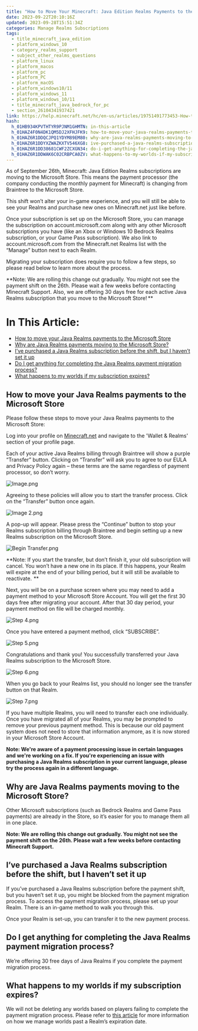 ```yaml
---
title: "How to Move Your Minecraft: Java Edition Realms Payments to the Microsoft Store "
date: 2023-09-22T20:10:16Z
updated: 2023-09-28T15:51:34Z
categories: Manage Realms Subscriptions
tags:
  - title_minecraft_java_edition
  - platform_windows_10
  - category_realms_support
  - subject_other_realms_questions
  - platform_linux
  - platform_macos
  - platform_pc
  - platform_PC
  - platform_macOS
  - platform_windows10/11
  - platform_windows_11
  - platform_windows_10/11
  - title_minecraft_java_bedrock_for_pc
  - section_26104341937421
link: https://help.minecraft.net/hc/en-us/articles/19751491773453-How-to-Move-Your-Minecraft-Java-Edition-Realms-Payments-to-the-Microsoft-Store
hash:
  h_01HB934KPVTHTYR9PJNM1GHMTN: in-this-article
  h_01HAZ4F0N4DK1QM5DJ2XFHJFK9: how-to-move-your-java-realms-payments-to-the-microsoft-store
  h_01HAZ6R1DDQCJPQ1YDYM89EM80: why-are-java-realms-payments-moving-to-the-microsoft-store
  h_01HAZ6R1DDYXZWAZKXTV546XG8: ive-purchased-a-java-realms-subscription-before-the-shift-but-i-havent-set-it-up
  h_01HAZ6R1DD38681CWF2ZCXGN34: do-i-get-anything-for-completing-the-java-realms-payment-migration-process
  h_01HAZ6R1DDWAK6C02CRBPCA0ZV: what-happens-to-my-worlds-if-my-subscription-expires
---
```


As of September 26th, Minecraft: Java Edition Realms subscriptions are moving to the Microsoft Store. This means the payment processor (the company conducting the monthly payment for Minecraft) is changing from Braintree to the Microsoft Store.

This shift won’t alter your in-game experience, and you will still be able to see your Realms and purchase new ones on Minecraft.net just like before.

Once your subscription is set up on the Microsoft Store, you can manage the subscription on account.microsoft.com along with any other Microsoft subscriptions you have (like an Xbox or Windows 10 Bedrock Realms subscription, or your Game Pass subscription). We also link to account.microsoft.com from the Minecraft.net Realms list with the “Manage” button next to each Realm.

Migrating your subscription does require you to follow a few steps, so please read below to learn more about the process.

**Note: We are rolling this change out gradually. You might not see the payment shift on the 26th. Please wait a few weeks before contacting Minecraft Support. Also, we are offering 30 days free for each active Java Realms subscription that you move to the Microsoft Store! **

# In This Article:

- [How to move your Java Realms payments to the Microsoft Store](#how-to-move-your-java-realms-payments-to-the-microsoft-store)
- [Why are Java Realms payments moving to the Microsoft Store?](#why-are-java-realms-payments-moving-to-the-microsoft-store)
- [I’ve purchased a Java Realms subscription before the shift, but I haven’t set it up](#ive-purchased-a-java-realms-subscription-before-the-shift-but-i-havent-set-it-up)
- [Do I get anything for completing the Java Realms payment migration process?](#do-i-get-anything-for-completing-the-java-realms-payment-migration-process)
- [What happens to my worlds if my subscription expires?](#what-happens-to-my-worlds-if-my-subscription-expires)

## How to move your Java Realms payments to the Microsoft Store

Please follow these steps to move your Java Realms payments to the Microsoft Store:

Log into your profile on [Minecraft.net](https://www.minecraft.net/en-us/login) and navigate to the 'Wallet & Realms' section of your profile page.

Each of your active Java Realms billing through Braintree will show a purple “Transfer” button. Clicking on “Transfer” will ask you to agree to our EULA and Privacy Policy again – these terms are the same regardless of payment processor, so don’t worry.  

![Image.png](https://minecrafthelp.zendesk.com/hc/article_attachments/19751459615757)

Agreeing to these policies will allow you to start the transfer process. Click on the “Transfer” button once again.

![Image 2.png](https://minecrafthelp.zendesk.com/hc/article_attachments/19751451192717)

A pop-up will appear. Please press the “Continue” button to stop your Realms subscription billing through Braintree and begin setting up a new Realms subscription on the Microsoft Store.

![Begin Transfer.png](https://minecrafthelp.zendesk.com/hc/article_attachments/19751446399117)

**Note: If you start the transfer, but don’t finish it, your old subscription will cancel. You won’t have a new one in its place. If this happens, your Realm will expire at the end of your billing period, but it will still be available to reactivate.  **

Next, you will be on a purchase screen where you may need to add a payment method to your Microsoft Store Account. You will get the first 30 days free after migrating your account. After that 30 day period, your payment method on file will be charged monthly.

![Step 4.png](https://minecrafthelp.zendesk.com/hc/article_attachments/19751459623309)

Once you have entered a payment method, click “SUBSCRIBE”.

![Step 5.png](https://minecrafthelp.zendesk.com/hc/article_attachments/19751451202957)

Congratulations and thank you! You successfully transferred your Java Realms subscription to the Microsoft Store. 

![Step 6.png](https://minecrafthelp.zendesk.com/hc/article_attachments/19751434704909)

When you go back to your Realms list, you should no longer see the transfer button on that Realm.

![Step 7.png](https://minecrafthelp.zendesk.com/hc/article_attachments/19751475190413)

If you have multiple Realms, you will need to transfer each one individually. Once you have migrated all of your Realms, you may be prompted to remove your previous payment method. This is because our old payment system does not need to store that information anymore, as it is now stored in your Microsoft Store Account.  

**Note: We're aware of a payment processing issue in certain languages and we're working on a fix. If you're experiencing an issue with purchasing a Java Realms subscription in your current language, please try the process again in a different language.**

## Why are Java Realms payments moving to the Microsoft Store?

Other Microsoft subscriptions (such as Bedrock Realms and Game Pass payments) are already in the Store, so it’s easier for you to manage them all in one place.

**Note: We are rolling this change out gradually. You might not see the payment shift on the 26th. Please wait a few weeks before contacting Minecraft Support.**

## I’ve purchased a Java Realms subscription before the shift, but I haven’t set it up

If you’ve purchased a Java Realms subscription before the payment shift, but you haven’t set it up, you might be blocked from the payment migration process. To access the payment migration process, please set up your Realm. There is an in-game method to walk you through this.

Once your Realm is set-up, you can transfer it to the new payment process.

## Do I get anything for completing the Java Realms payment migration process?

We’re offering 30 free days of Java Realms if you complete the payment migration process.

## What happens to my worlds if my subscription expires?

We will not be deleting any worlds based on players failing to complete the payment migration process. Please refer to [this article](./How-Do-I-Renew-an-Expired-Minecraft-Java-Edition-Realm-Subscription.md#h_01FGCSSR72S26SBJTE7EVVKN98:~:text=for%20further%20assistance.-,HOW%20DOES%20MOJANG%20BACKUP%20YOUR%20REALM%3F,-A%20Realm%20world) for more information on how we manage worlds past a Realm’s expiration date.
